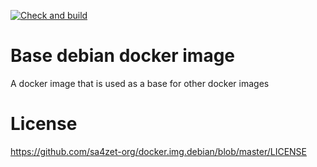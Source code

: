 [![Check and build](https://github.com/sa4zet-org/docker.img.debian/actions/workflows/release.yml/badge.svg)](https://github.com/sa4zet-org/docker.img.debian/actions/workflows/release.yml)
# Base debian docker image

A docker image that is used as a base for other docker images 

# License

https://github.com/sa4zet-org/docker.img.debian/blob/master/LICENSE
